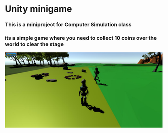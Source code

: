 # Unity minigame
### This is a miniproject for Computer Simulation class 
### its a simple game where you need to collect 10 coins over the world to clear the stage

![ingame](/src/game_img.png)

